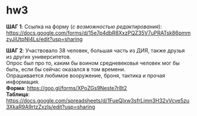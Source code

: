 # hw3
**ШАГ 1**: Ссылка на форму (*с возможностью редактирования*):   https://docs.google.com/forms/d/15e7p4dbR8XxzPQZ35V7uPRATsk86pmmzyJiUtpNI4Ls/edit?usp=sharing


**ШАГ 2**: Участвовало 38 человек, большая часть из ДИЯ, также друзья из других университетов.  
Опрос был про то, каким бы воином средневековья человек мог бы быть, если бы сейчас оказался в том времени.  
Опрашивается любимое вооружение, броня, тактика и прочая информация.  
**Форма**: https://goo.gl/forms/XPoZGs9Neste7r8t2  
**Таблица**: https://docs.google.com/spreadsheets/d/1FueQIxw3sfrLjmn3H32vVcve5zu3XkaR9A9rtzZxzls/edit?usp=sharing
